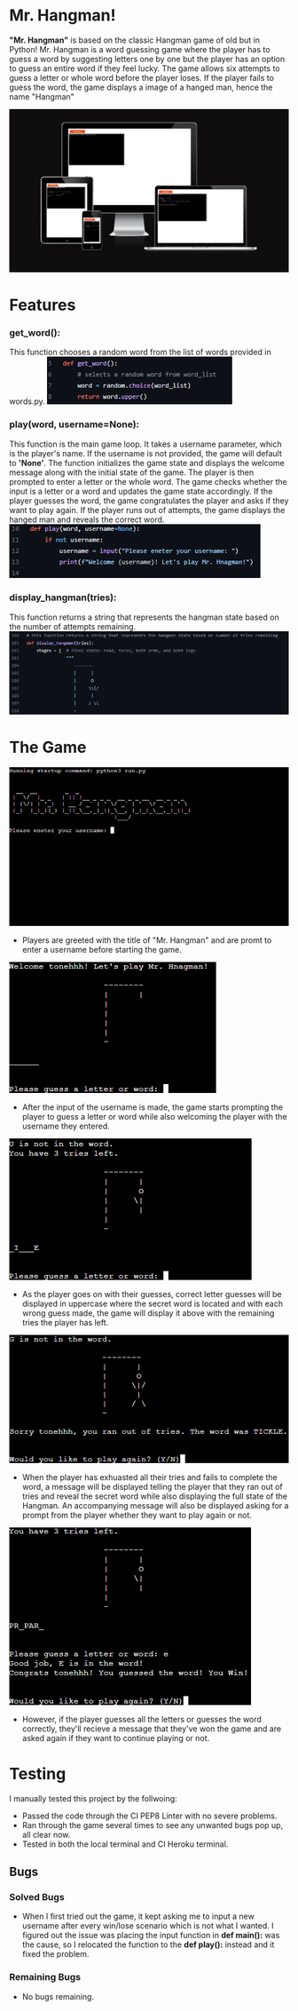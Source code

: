 # **Mr. Hangman!**

**"Mr. Hangman"** is based on the classic Hangman game of old but in Python! Mr. Hangman is a word guessing game where the player has to guess a word by suggesting letters one by one but the player has an option to guess an entire word if they feel lucky. The game allows six attempts to guess a letter or whole word before the player loses. If the player fails to guess the word, the game displays a image of a hanged man, hence the name "Hangman"

![Website Preview](./assets/images/website-preview.png)

# Features

### **get_word():**
This function chooses a random word from the list of words provided in words.py.
![get-word](./assets/images/get-word.png)

### **play(word, username=None):** 
This function is the main game loop. It takes a username parameter, which is the player's name. If the username is not provided, the game will default to **'None'**. The function initializes the game state and displays the welcome message along with the initial state of the game. The player is then prompted to enter a letter or the whole word. The game checks whether the input is a letter or a word and updates the game state accordingly. If the player guesses the word, the game congratulates the player and asks if they want to play again. If the player runs out of attempts, the game displays the hanged man and reveals the correct word.
![play-word](./assets/images/play-word.png)

### **display_hangman(tries):**
This function returns a string that represents the hangman state based on the number of attempts remaining.
![display-triess](./assets/images/display-tries.png)

# The Game

![game-starts](./assets/images/game-starts.png)
- Players are greeted with the title of "Mr. Hangman" and are promt to enter a username before starting the game.

![username-input](./assets/images/guess-letter-word.png)
- After the input of the username is made, the game starts prompting the player to guess a letter or word while also welcoming the player with the username they entered.

![guesses-states](./assets/images/guesses-states.png)
- As the player goes on with their guesses, correct letter guesses will be displayed in uppercase where the secret word is located and with each wrong guess made, the game will display it above with the remaining tries the player has left.

![lose-game](./assets/images/lose-game.png)
- When the player has exhuasted all their tries and fails to complete the word, a message will be displayed telling the player that they ran out of tries and reveal the secret word while also displaying the full state of the Hangman. An accompanying message will also be displayed asking for a prompt from the player whether they want to play again or not.

![win-game](./assets/images/win-game.png)
- However, if the player guesses all the letters or guesses the word correctly, they'll recieve a message that they've won the game and are asked again if they want to continue playing or not.

# Testing

I manually tested this project by the follwoing:

- Passed the code through the CI PEP8 Linter with no severe problems.
- Ran through the game several times to see any unwanted bugs pop up, all clear now.
- Tested in both the local terminal and CI Heroku terminal.

## Bugs

### Solved Bugs

- When I first tried out the game, it kept asking me to input a new username after every win/lose scenario which is not what I wanted. I figured out the issue was placing the input function in **def main():** was the cause, so I relocated the function to the **def play():** instead and it fixed the problem.

### Remaining Bugs

- No bugs remaining.